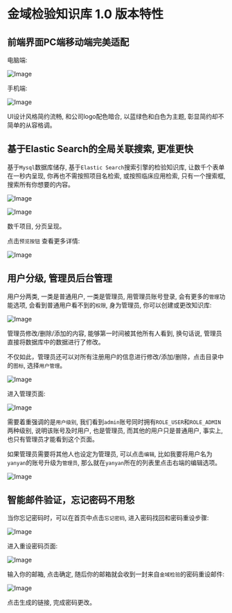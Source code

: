 # 金域检验知识库 1.0 版本特性

## 前端界面PC端移动端完美适配

电脑端:

![Image](src/main/webapp/content/images/kingmed_index_pc.png)

手机端:

![Image](src/main/webapp/content/images/kingmed_index_mobile.png)

UI设计风格简约流畅, 和公司logo配色暗合, 以蓝绿色和白色为主题, 彰显简约却不简单的从容格调。

## 基于Elastic Search的全局关联搜索, 更准更快

基于`Mysql`数据库储存, 基于`Elastic Search`搜索引擎的检验知识库, 让数千个表单在一秒内呈现, 你再也不需按照项目名检索, 或按照临床应用检索, 只有一个搜索框, 搜索所有你想要的内容。

![Image](src/main/webapp/content/images/kingmed_knowledge_pc.png)

![Image](src/main/webapp/content/images/kingmed_knowledge_mobile.png)

数千项目, 分页呈现。

点击`预览按钮` 查看更多详情:

![Image](src/main/webapp/content/images/kingmed_knowledge_detail_mobile.png)

## 用户分级, 管理员后台管理

用户分两类, 一类是普通用户, 一类是管理员, 用管理员账号登录, 会有更多的`管理`功能选项, 会看到普通用户看不到的`权限`, 身为管理员, 你可以创建或更改知识库:

![Image](src/main/webapp/content/images/kingmed_knowledge_admin.png)

管理员修改/删除/添加的内容, 能够第一时间被其他所有人看到, 换句话说, 管理员直接将数据库中的数据进行了修改。

不仅如此，管理员还可以对所有注册用户的信息进行修改/添加/删除，点击目录中的`图标`, 选择`用户管理`。

![Image](src/main/webapp/content/images/kingmed_navbar_admin_pc.png)

进入管理页面:

![Image](src/main/webapp/content/images/kingmed_user_admin_pc.png)

需要着重强调的是`用户级别`, 我们看到`admin`账号同时拥有`ROLE_USER`和`ROLE_ADMIN`两种级别, 说明该账号及时用户, 也是管理员, 而其他的用户只是普通用户, 事实上, 也只有管理员才能看到这个页面。

如果管理员需要将其他人也设定为管理员, 可以点击`编辑`, 比如我要将用户名为`yanyan`的账号升级为`管理员`, 那么就在`yanyan`所在的列表里点击右端的编辑选项。

![Image](src/main/webapp/content/images/kingmed_knowledge_user_admin_edit_pc.png)

## 智能邮件验证，忘记密码不用愁

当你忘记密码时，可以在首页中点击`忘记密码`, 进入密码找回和密码重设步骤:

![Image](src/main/webapp/content/images/kingmed_password_reset_pc.png)

进入重设密码页面:

![Image](src/main/webapp/content/images/kingmed_password_reset_mail_pc.png)

输入你的邮箱, 点击确定, 随后你的邮箱就会收到一封来自`金域检验`的密码重设邮件:

![Image](src/main/webapp/content/images/kingmed_password_reset_mail_mobile.jpg)

点击生成的链接, 完成密码更改。




